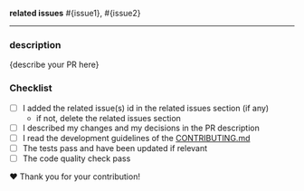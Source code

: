 **related issues** #{issue1}, #{issue2}

---

### description

{describe your PR here}

### Checklist

- [ ] I added the related issue(s) id in the related issues section (if any)
  - if not, delete the related issues section
- [ ] I described my changes and my decisions in the PR description
- [ ] I read the development guidelines of the [CONTRIBUTING.md][development-guidelines]
- [ ] The tests pass and have been updated if relevant
- [ ] The code quality check pass

❤️ Thank you for your contribution!

[development-guidelines]: https://github.com/tournesol-app/tournesol/blob/main/CONTRIBUTING.md#development-guidelines
